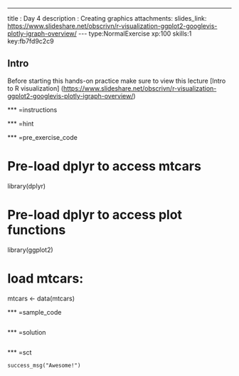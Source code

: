 ---
title       : Day 4
description : Creating graphics
attachments:
  slides_link: https://www.slideshare.net/obscrivn/r-visualization-ggplot2-googlevis-plotly-igraph-overview/
--- type:NormalExercise xp:100 skills:1 key:fb7fd9c2c9
## Intro
Before starting this hands-on practice make sure to view this lecture [Intro to R visualization] (https://www.slideshare.net/obscrivn/r-visualization-ggplot2-googlevis-plotly-igraph-overview/)


*** =instructions


*** =hint


*** =pre_exercise_code
# Pre-load dplyr to access mtcars
library(dplyr)
# Pre-load dplyr to access plot functions
library(ggplot2)

# load mtcars:
mtcars <- data(mtcars)

*** =sample_code
```{r}

```

*** =solution
```{r}

```

*** =sct
```{r}
success_msg("Awesome!")
```